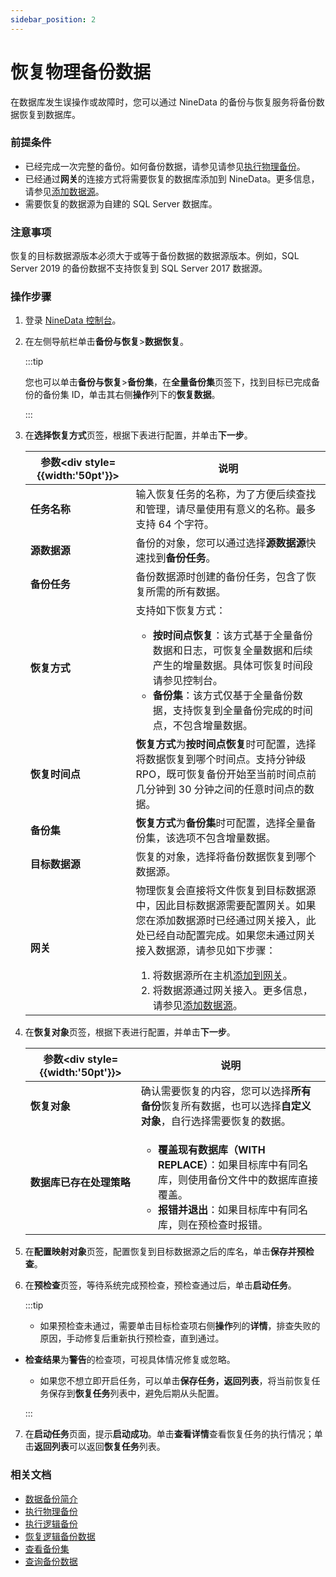 ```yaml
---
sidebar_position: 2
---
```


# 恢复物理备份数据

在数据库发生误操作或故障时，您可以通过 NineData 的备份与恢复服务将备份数据恢复到数据库。

### 前提条件

- 已经完成一次完整的备份。如何备份数据，请参见请参见[执行物理备份](../backup/physical_backup.md)。
- 已经通过**网关**的连接方式将需要恢复的数据库添加到 NineData。更多信息，请参见[添加数据源](../../configuration/datasource.md)。
- 需要恢复的数据源为自建的 SQL Server 数据库。

### 注意事项

恢复的目标数据源版本必须大于或等于备份数据的数据源版本。例如，SQL Server 2019 的备份数据不支持恢复到 SQL Server 2017 数据源。

### 操作步骤

1. 登录 [NineData 控制台](https://console.ninedata.cloud)。

2. 在左侧导航栏单击**备份与恢复**>**数据恢复**。

   :::tip

   您也可以单击**备份与恢复**>**备份集**，在**全量备份集**页签下，找到目标已完成备份的备份集 ID，单击其右侧**操作**列下的**恢复数据**。

   :::

3. 在**选择恢复方式**页签，根据下表进行配置，并单击**下一步**。

   | 参数<div style={{width:'50pt'}}></div> | 说明                                                         |
   | -------------------------------------- | ------------------------------------------------------------ |
   | **任务名称**                           | 输入恢复任务的名称，为了方便后续查找和管理，请尽量使用有意义的名称。最多支持 64 个字符。 |
   | **源数据源**                           | 备份的对象，您可以通过选择**源数据源**快速找到**备份任务**。 |
   | **备份任务**                           | 备份数据源时创建的备份任务，包含了恢复所需的所有数据。       |
   | **恢复方式**                           | 支持如下恢复方式：<ul><li>**按时间点恢复**：该方式基于全量备份数据和日志，可恢复全量数据和后续产生的增量数据。具体可恢复时间段请参见控制台。</li><li>**备份集**：该方式仅基于全量备份数据，支持恢复到全量备份完成的时间点，不包含增量数据。</li></ul> |
   | **恢复时间点**                         | **恢复方式**为**按时间点恢复**时可配置，选择将数据恢复到哪个时间点。支持分钟级 RPO，既可恢复备份开始至当前时间点前几分钟到 30 分钟之间的任意时间点的数据。 |
   | **备份集**                             | **恢复方式**为**备份集**时可配置，选择全量备份集，该选项不包含增量数据。 |
   | **目标数据源**                         | 恢复的对象，选择将备份数据恢复到哪个数据源。                 |
   | **网关**                               | 物理恢复会直接将文件恢复到目标数据源中，因此目标数据源需要配置网关。如果您在添加数据源时已经通过网关接入，此处已经自动配置完成。如果您未通过网关接入数据源，请参见如下步骤：<ol><li>将数据源所在主机[添加到网关](../../configuration/gateway.md)。</li><li>将数据源通过网关接入。更多信息，请参见[添加数据源](../../configuration/datasource.md)。</li></ol> |
   
4. 在**恢复对象**页签，根据下表进行配置，并单击**下一步**。

   | 参数<div style={{width:'50pt'}}></div> | 说明                                                         |
   | -------------------------------------- | ------------------------------------------------------------ |
   | **恢复对象**                           | 确认需要恢复的内容，您可以选择**所有备份**恢复所有数据，也可以选择**自定义对象**，自行选择需要恢复的数据。 |
   | **数据库已存在处理策略**               | <ul><li>**覆盖现有数据库（WITH REPLACE）**：如果目标库中有同名库，则使用备份文件中的数据库直接覆盖。</li><li>**报错并退出**：如果目标库中有同名库，则在预检查时报错。</li></ul> |

5. 在**配置映射对象**页签，配置恢复到目标数据源之后的库名，单击**保存并预检查**。

6. 在**预检查**页签，等待系统完成预检查，预检查通过后，单击**启动任务**。

   :::tip

   - 如果预检查未通过，需要单击目标检查项右侧**操作**列的**详情**，排查失败的原因，手动修复后重新执行预检查，直到通过。
- **检查结果**为**警告**的检查项，可视具体情况修复或忽略。
   - 如果您不想立即开启任务，可以单击**保存任务，返回列表**，将当前恢复任务保存到**恢复任务**列表中，避免后期从头配置。

   :::

7. 在**启动任务**页面，提示**启动成功**。单击**查看详情**查看恢复任务的执行情况；单击**返回列表**可以返回**恢复任务**列表。

### 相关文档

- [数据备份简介](../intro_back.md)
- [执行物理备份](../backup/physical_backup.md)
- [执行逻辑备份](../backup/logical_backup.md)
- [恢复逻辑备份数据](restore_logical_backup.md)
- [查看备份集](../view_backup_sets.md)
- [查询备份数据](../backup_data_query.md)